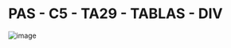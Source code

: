 # PAS - C5 - TA29 - TABLAS - DIV

![image](https://user-images.githubusercontent.com/62121921/234785480-ae45446a-a966-4e46-bd21-a8ae0b2082d2.png)
